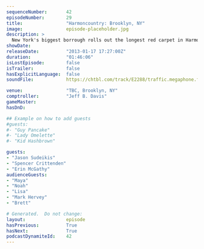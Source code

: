 ```yaml
---
sequenceNumber:       42
episodeNumber:        29
title:                "Harmoncountry: Brooklyn, NY"
image:                episode-placeholder.jpg
description: >
  New York's biggest borrough rolls out the longest red carpet in Harmoncountry yet. Jeff and Dan improvise a Black Mexican guest's screenplay. Jason Sudeikis drops by and jumps into D&D with astonishing vigor. Dan does a bad job of supporting Erin's ...
showDate:             
releaseDate:          "2013-01-17 17:27:00Z"
duration:             "01:46:06"
isLostEpisode:        false
isTrailer:            false
hasExplicitLanguage:  false
soundFile:            https://chtbl.com/track/E2288/traffic.megaphone.fm/STA8916035221.mp3?updated=1560295539

venue:                "TBC, Brooklyn, NY"
comptroller:          "Jeff B. Davis"
gameMaster:           
hasDnD:               

## Example on how to add guests
#guests:
#- "Guy Pancake"
#- "Lady Omelette"
#- "Kid Hashbrown"

guests:
- "Jason Sudeikis"
- "Spencer Crittenden"
- "Erin McGathy"
audienceGuests:
- "Maya"
- "Noah"
- "Lisa"
- "Mark Hervey"
- "Brett"

# Generated.  Do not change:
layout:               episode
hasPrevious:          True
hasNext:              True
podcastDynamiteId:    42
---
```

